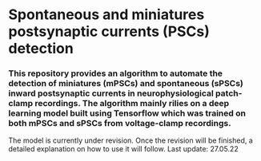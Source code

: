 # Spontaneous and miniatures postsynaptic currents (PSCs) detection

### This repository provides an algorithm to automate the detection of miniatures (mPSCs) and spontaneous (sPSCs) inward postsynaptic currents in neurophysiological patch-clamp recordings. The algorithm mainly rilies on a deep learning model built using Tensorflow which was trained on both mPSCs and sPSCs from voltage-clamp recordings.

The model is currently under revision. Once the revision will be finished, a detailed explanation on how to use it will follow. 
Last update: 27.05.22
